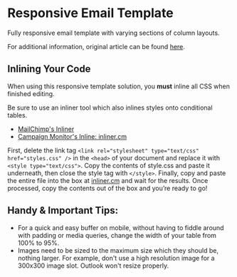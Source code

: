 
# Responsive Email Template

Fully responsive email template with varying sections of column layouts.

For additional information, original article can be found [here](https://webdesign.tutsplus.com/tutorials/creating-a-future-proof-responsive-email-without-media-queries--cms-23919).

## Inlining Your Code

When using this responsive template solution, you **must** inline all CSS when finished editing.

Be sure to use an inliner tool which also inlines styles onto conditional tables.

- [MailChimp's Inliner](https://templates.mailchimp.com/resources/inline-css/)
- [Campaign Monitor's Inline: inliner.cm](http://inliner.cm)

First, delete the link tag `<link rel="stylesheet" type="text/css" href="styles.css" />` in the `<head>` of your document and replace it with `<style type="text/css">`. Copy the contents of style.css and paste it underneath, then close the style tag with `</style>`. Finally, copy and paste the entire file into the box at [inliner.cm](http://inliner.cm) and wait for the results. Once processed, copy the contents out of the box and you’re ready to go!

## Handy & Important Tips: 

 - For a quick and easy buffer on mobile, without having to fiddle
   around with padding or media queries, change the width of your table
   from 100% to 95%.
 - Images need to be sized to the maximum size which they should be, nothing larger. For example, don't use a high resolution image for a 300x300 image slot. Outlook won't resize properly.
